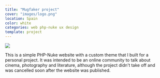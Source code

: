 ```yaml
---
title: "Mugfaker project"
cover: "images/logo.png"
location: Spain
color: white
categories: web php-nuke ux design
template: project
---
```


![](/work/mugfaker-project/images/1.jpg)

This is a simple PHP-Nuke website with a custom theme that I built for a personal project. It was intended to be an online community to talk about cinema, photography and literature, although the project didn't take off and was cancelled soon after the website was published.
